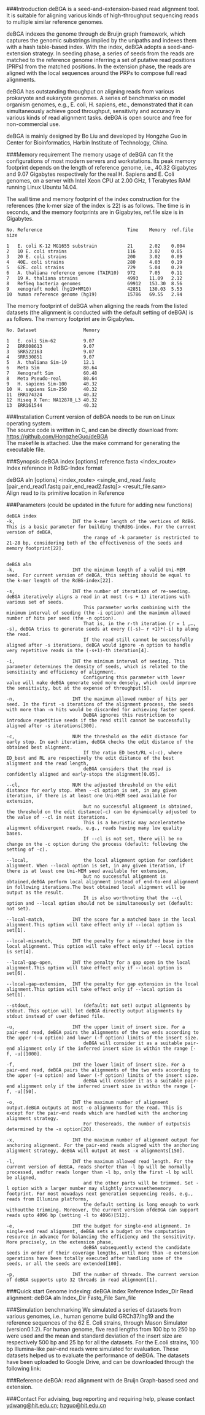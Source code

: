 ###Introduction
deBGA is a seed-and-extension-based read alignment tool. It is suitable for aligning various kinds of high-throughput sequencing reads to multiple similar reference genomes.

deBGA indexes the genome through de Bruijn graph framework, which captures the genomic substrings implied by the unipaths and indexes them with a hash table-based index. With the index, deBGA adopts a seed-and-extension strategy. In seeding phase, a series of seeds from the reads are matched to the reference genome inferring a set of putative read positions (PRPs) from the matched positions. In the extension phase, the reads are aligned with the local sequences around the PRPs to compose full read alignments.

deBGA has outstanding throughput on aligning reads from various prokaryote and eukaryote genomes. A series of benchmarks on model organism genomes, e.g., E. coli, H. sapiens, etc., demonstrated that it can simultaneously achieve good throughput, sensitivity and accuracy in various kinds of read alignment tasks. deBGA is open source and free for non-commercial use.

deBGA is mainly designed by Bo Liu and developed by Hongzhe Guo in Center for Bioinformatics, Harbin Institute of Technology, China.

###Memory requirement
The memory usage of deBGA can fit the configurations of most modern servers and workstations. Its peak memory footprint depends on the length of reference genome, i.e., 40.32 Gigabytes and 9.07 Gigabytes respectively for the real H. Sapiens and E. Coli genomes, on a server with Intel Xeon CPU at 2.00 GHz, 1 Terabytes RAM running Linux Ubuntu 14.04.

The wall time and memory footprint of the index construction for the references (the k-mer size of the index is 22) is as follows. The time is in seconds, and the memory footprints are in Gigabytes, ref.file size is in Gigabytes.
```
No.	Reference								Time	Memory	ref.file size

1	E. coli	K-12 MG1655 substrain			21		2.02	0.004
2	10 E. coli strains						116		3.02	0.05
3	20 E. coli strains						200		3.02	0.09
4	40E. coli strains						280		4.03	0.19
5	62E. coli strains						729		5.04	0.29
6	A. thaliana reference genome (TAIR10)	972		7.05	0.11
7	19 A. thaliana strains					4993	11.09	2.12
8	RefSeq bacteria genomes					69912	153.30	8.56
9	xenograft model (hg19+MM10)				42851	130.03	5.53
10	human reference genome (hg19)			15786	69.55	2.94
```

The memory footprint of deBGA when aligning the reads from the listed datasets (the alignment is conducted with the default setting of deBGA) is as follows. The memory footprint are in Gigabytes.
```
No.	Dataset					Memory

1	E. coli Sim-62			9.07
2	ERR008613				9.07
3	SRR522163				9.07
4	SRR530851				9.07
5	A. thaliana Sim-19		12.1
6	Meta Sim				80.64
7	Xenograft Sim			60.48
8	Meta Pseudo-real		80.64
9	H. sapiens Sim-100		40.32
10	H. sapiens Sim-250		40.32
11	ERR174324				40.32
12	Hiseq X Ten: NA12878_L3	40.32
13	ERR161544				40.32
```

###Installation
Current version of deBGA needs to be run on Linux operating system.  
The source code is written in C, and can be directly download from: https://github.com/HongzheGuo/deBGA  
The makefile is attached. Use the make command for generating the executable file.  

###Synopsis
deBGA index [options] reference.fasta \<index_route\>  
Index reference in RdBG-Index format  

deBGA aln [options] \<index_route\> \<single_end_read.fastq [pair_end_read1.fastq pair_end_read2.fastq]\> \<result_file.sam\>  
Align read to its primitive location in Reference  

###Parameters (could be updated in the future for adding new functions)
```
deBGA index   
-k,                     INT the k-mer length of the vertices of RdBG. This is a basic parameter for building theRdBG-index. For the current version of deBGA, 
							the range of -k parameter is restricted to 21-28 bp, considering both of the effectiveness of the seeds and memory footprint[22]. 
 
 
deBGA aln 
-k,                     INT the minimum length of a valid Uni-MEM seed. For current version of deBGA, this setting should be equal to the k-mer length of the RdBG-index[22].    

-s,                     INT the number of iterations of re-seeding. deBGA iteratively aligns a read in at most (-s + 1) iterations with various set of seeds. 
							This parameter works combining with the minimum interval of seeding (the -i option) and the maximum allowed number of hits per seed (the -n option). 
							That is, in the r-th iteration (r = 1 ,…, -s), deBGA tries to generate seeds at every ((-s)– r +1)*(-i) bp along the read. 
							If the read still cannot be successfully aligned after -s iterations, deBGA would ignore -n option to handle very repetitive reads in the (-s+1)-th iteration[4].    

-i,                     INT the minimum interval of seeding. This parameter determines the density of seeds, which is related to the sensitivity and efficiency of alignment. 
							Configuring this parameter with lower value will make deBGA generate seed more densely, which could improve the sensitivity, but at the expense of throughput[5].   

-n,                     INT the maximum allowed number of hits per seed. In the first -s iterations of the alignment process, the seeds with more than -n hits would be discarded for achieving faster speed.
							DeBGA ignores this restriction to introduce repetitive seeds if the read still cannot be successfully aligned after -s iterations[300].  
							
-c,                     NUM the threshold on the edit distance for early stop. In each iteration, deBGA checks the edit distance of the obtained best alignment. 
							If the ratio ED_best/RL <(-c), where ED_best and RL are respectively the edit distance of the best alignment and the read length, 
							deBGA considers that the read is confidently aligned and early-stops the alignment[0.05].    

--cl,                   NUM the adjusted threshold on the edit distance for early stop. When --cl option is set, in any given iteration, if there is at least one Uni-MEM seed available for extension, 
							but no successful alignment is obtained, the threshold on the edit distance(-c) can be dynamically adjusted to the value of --cl in next iterations. 
							This is a heuristic may acceleratethe alignment ofdivergent reads, e.g., reads having many low quality bases. 
							If --cl is not set, there will be no change on the -c option during the process (default: following the setting of -c).    

--local,                    the local alignment option for confident alignment. When --local option is set, in any given iteration, if there is at least one Uni-MEM seed available for extension, 
							but no successful alignment is obtained,deBGA perform local alignment instead of end-to-end alignment in following iterations.The best obtained local alignment will be output as the result. 
							It is also worthnoting that the --cl option and --local option should not be simultaneously set (default: not set).    

--local-match,          INT the score for a matched base in the local alignment.This option will take effect only if --local option is set[1].     

--local-mismatch,       INT the penalty for a mismatched base in the local alignment. This option will take effect only if --local option is set[4].    

--local-gap-open,       INT the penalty for a gap open in the local alignment.This option will take effect only if --local option is set[6].    

--local-gap-extension,  INT the penalty for gap extension in the local alignment.This option will take effect only if --local option is set[1].     

--stdout,					(default: not set) output alignments by stdout. This option will let deBGA directly output alignments by stdout instead of user defined file.

-u,                     INT the upper limit of insert size. For a pair-end read, deBGA pairs the alignments of the two ends according to the upper (-u option) and lower (-f option) limits of the insert size.
							deBGA will consider it as a suitable pair-end alignment only if the inferred insert size is within the range [-f, -u][1000].

-f,                     INT the lower limit of insert size. For a pair-end read, deBGA pairs the alignments of the two ends according to the upper (-u option) and lower (-f option) limits of the insert size. 
							deBGA will consider it as a suitable pair-end alignment only if the inferred insert size is within the range [-f, -u][50].        

-o,                     INT the maximum number of alignment output.deBGA outputs at most -o alignments for the read. This is except for the pair-end reads which are handled with the anchoring alignment strategy. 
							For thosereads, the number of outputsis determined by the -x option[20].  

-x,                     INT the maximum number of alignment output for anchoring alignment. For the pair-end reads aligned with the anchoring alignment strategy, deBGA will output at most -x alignments[150].    

-l,                     INT the maximum allowed read length. For the current version of deBGA, reads shorter than -l bp will be normally processed, andfor reads longer than -l bp, only the first -l bp will be aligned, 
							and the other parts will be trimmed. Set -l option with a larger number may slightly increasethememory footprint. For most nowadays next generation sequencing reads, e.g., reads from Illumina platforms, 
							the default setting is long enough to work withoutthe trimming. Moreover, the current version ofdeBGA can support reads upto 4096 bp (setting -l to 4096)[512].     

-e,                     INT the budget for single-end alignment. In single-end read alignment, deBGA sets a budget on the computation resource in advance for balancing the efficiency and the sensitivity. More precisely, in the extension phase, 
							deBGA subsequently extend the candidate seeds in order of their coverage lengths, until more than -e extension operations have been totally executed after handling some of the seeds, or all the seeds are extended[100].

-p,                     INT the number of threads. The current version of deBGA supports upto 32 threads in read alignment[1].    
```

###Quick start
Genome indexing:
deBGA index Reference Index_Dir
Read alignment:
deBGA aln Index_Dir Fastq_File Sam_file

###Simulation benchmarking
We simulated a series of datasets from various genomes, i.e., human genome build GRCh37/hg19 and the reference sequences of the 62 E. Coli strains, through Mason Simulator (version0.1.2). For human genome, five read lengths from 100 bp to 250 bp were used and the mean and standard deviation of the insert size are respectively 500 bp and 25 bp for all the datasets. For the E.coli strains, 100 bp Illumina-like pair-end reads were simulated for evaluation. These datasets helped us to evaluate the performance of deBGA. The datasets have been uploaded to Google Drive, and can be downloaded through the following link:


###Reference
deBGA: read alignment with de Bruijn Graph-based seed and extension.

###Contact
For advising, bug reporting and requiring help, please contact ydwang@hit.edu.cn; hzguo@hit.edu.cn

